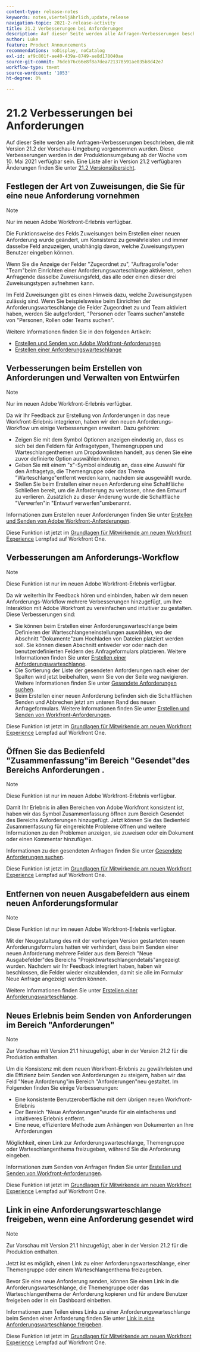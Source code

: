 ```yaml
---
content-type: release-notes
keywords: notes,vierteljährlich,update,release
navigation-topic: 2021-2-release-activity
title: 21.2 Verbesserungen bei Anforderungen
description: Auf dieser Seite werden alle Anfragen-Verbesserungen beschrieben, die mit Version 21.2 der Vorschau-Umgebung vorgenommen wurden. Diese Verbesserungen werden in der Produktionsumgebung ab der Woche vom 10. Mai 2021 verfügbar sein. Eine Liste aller in Version 21.2 verfügbaren Änderungen finden Sie in der Versionshinweise 21.2 .
author: Luke
feature: Product Announcements
recommendations: noDisplay, noCatalog
exl-id: af9c801f-ae40-439a-8749-ae8d178040ae
source-git-commit: 76deb76c66e8f8a7dea721378591ae035b8d42e7
workflow-type: tm+mt
source-wordcount: '1053'
ht-degree: 0%

---
```


# 21.2 Verbesserungen bei Anforderungen

Auf dieser Seite werden alle Anfragen-Verbesserungen beschrieben, die mit Version 21.2 der Vorschau-Umgebung vorgenommen wurden. Diese Verbesserungen werden in der Produktionsumgebung ab der Woche vom 10. Mai 2021 verfügbar sein. Eine Liste aller in Version 21.2 verfügbaren Änderungen finden Sie unter [21.2 Versionsübersicht](../../../product-announcements/product-releases/21.2-release-activity/21-2-release-overview.md).

## Festlegen der Art von Zuweisungen, die Sie für eine neue Anforderung vornehmen

>[!NOTE]
>
>Nur im neuen Adobe Workfront-Erlebnis verfügbar.

Die Funktionsweise des Felds Zuweisungen beim Erstellen einer neuen Anforderung wurde geändert, um Konsistenz zu gewährleisten und immer dasselbe Feld anzuzeigen, unabhängig davon, welche Zuweisungstypen Benutzer eingeben können.

Wenn Sie die Anzeige der Felder &quot;Zugeordnet zu&quot;, &quot;Auftragsrolle&quot;oder &quot;Team&quot;beim Einrichten einer Anforderungswarteschlange aktivieren, sehen Anfragende dasselbe Zuweisungsfeld, das alle oder einen dieser drei Zuweisungstypen aufnehmen kann.

Im Feld Zuweisungen gibt es einen Hinweis dazu, welche Zuweisungstypen zulässig sind. Wenn Sie beispielsweise beim Einrichten der Anforderungswarteschlange die Felder Zugeordnet zu und Team aktiviert haben, werden Sie aufgefordert, &quot;Personen oder Teams suchen&quot;anstelle von &quot;Personen, Rollen oder Teams suchen&quot;.

Weitere Informationen finden Sie in den folgenden Artikeln:

* [Erstellen und Senden von Adobe Workfront-Anforderungen](/help/quicksilver/manage-work/requests/create-requests/create-submit-requests.md)
* [Erstellen einer Anforderungswarteschlange](../../../manage-work/requests/create-and-manage-request-queues/create-request-queue.md)

## Verbesserungen beim Erstellen von Anforderungen und Verwalten von Entwürfen

>[!NOTE]
>
>Nur im neuen Adobe Workfront-Erlebnis verfügbar.

Da wir Ihr Feedback zur Erstellung von Anforderungen in das neue Workfront-Erlebnis integrieren, haben wir den neuen Anforderungs-Workflow um einige Verbesserungen erweitert. Dazu gehören:

* Zeigen Sie mit dem Symbol Optionen anzeigen eindeutig an, dass es sich bei den Feldern für Anfragetypen, Themengruppen und Warteschlangenthemen um Dropdownlisten handelt, aus denen Sie eine zuvor definierte Option auswählen können.
* Geben Sie mit einem &quot;x&quot;-Symbol eindeutig an, dass eine Auswahl für den Anfragetyp, die Themengruppe oder das Thema &quot;Warteschlange&quot;entfernt werden kann, nachdem sie ausgewählt wurde.
* Stellen Sie beim Erstellen einer neuen Anforderung eine Schaltfläche Schließen bereit, um die Anforderung zu verlassen, ohne den Entwurf zu verlieren. Zusätzlich zu dieser Änderung wurde die Schaltfläche &quot;Verwerfen&quot;in &quot;Entwurf verwerfen&quot;umbenannt.

Informationen zum Erstellen neuer Anforderungen finden Sie unter [Erstellen und Senden von Adobe Workfront-Anforderungen](/help/quicksilver/manage-work/requests/create-requests/create-submit-requests.md).

Diese Funktion ist jetzt im [Grundlagen für Mitwirkende am neuen Workfront Experience](https://one.workfront.com/s/learningpath1/collaborator-fundamentals-for-the-new-workfront-experience-MCY5AMOQQTGFDVZB4ODS6TXCYE2A) Lernpfad auf Workfront One.

## Verbesserungen am Anforderungs-Workflow

>[!NOTE]
>
>Diese Funktion ist nur im neuen Adobe Workfront-Erlebnis verfügbar.

Da wir weiterhin Ihr Feedback hören und einbinden, haben wir dem neuen Anforderungs-Workflow mehrere Verbesserungen hinzugefügt, um Ihre Interaktion mit Adobe Workfront zu vereinfachen und intuitiver zu gestalten. Diese Verbesserungen sind:

* Sie können beim Erstellen einer Anforderungswarteschlange beim Definieren der Warteschlangeneinstellungen auswählen, wo der Abschnitt &quot;Dokumente&quot;zum Hochladen von Dateien platziert werden soll. Sie können diesen Abschnitt entweder vor oder nach den benutzerdefinierten Feldern des Anfrageformulars platzieren. Weitere Informationen finden Sie unter [Erstellen einer Anforderungswarteschlange](../../../manage-work/requests/create-and-manage-request-queues/create-request-queue.md).
* Die Sortierung der Liste der gesendeten Anforderungen nach einer der Spalten wird jetzt beibehalten, wenn Sie von der Seite weg navigieren. Weitere Informationen finden Sie unter [Gesendete Anforderungen suchen](../../../manage-work/requests/create-requests/locate-submitted-requests.md).
* Beim Erstellen einer neuen Anforderung befinden sich die Schaltflächen Senden und Abbrechen jetzt am unteren Rand des neuen Anfrageformulars. Weitere Informationen finden Sie unter [Erstellen und Senden von Workfront-Anforderungen](/help/quicksilver/manage-work/requests/create-requests/create-submit-requests.md).

Diese Funktion ist jetzt im [Grundlagen für Mitwirkende am neuen Workfront Experience](https://one.workfront.com/s/learningpath1/collaborator-fundamentals-for-the-new-workfront-experience-MCY5AMOQQTGFDVZB4ODS6TXCYE2A) Lernpfad auf Workfront One.

## Öffnen Sie das Bedienfeld &quot;Zusammenfassung&quot;im Bereich &quot;Gesendet&quot;des Bereichs Anforderungen .

>[!NOTE]
>
>Diese Funktion ist nur im neuen Adobe Workfront-Erlebnis verfügbar.

Damit Ihr Erlebnis in allen Bereichen von Adobe Workfront konsistent ist, haben wir das Symbol Zusammenfassung öffnen zum Bereich Gesendet des Bereichs Anforderungen hinzugefügt. Jetzt können Sie das Bedienfeld Zusammenfassung für eingereichte Probleme öffnen und weitere Informationen zu den Problemen anzeigen, sie zuweisen oder ein Dokument oder einen Kommentar hinzufügen.

Informationen zu den gesendeten Anfragen finden Sie unter [Gesendete Anforderungen suchen](../../../manage-work/requests/create-requests/locate-submitted-requests.md).

Diese Funktion ist jetzt im [Grundlagen für Mitwirkende am neuen Workfront Experience](https://one.workfront.com/s/learningpath1/collaborator-fundamentals-for-the-new-workfront-experience-MCY5AMOQQTGFDVZB4ODS6TXCYE2A) Lernpfad auf Workfront One.

## Entfernen von neuen Ausgabefeldern aus einem neuen Anforderungsformular

>[!NOTE]
>
>Diese Funktion ist nur im neuen Adobe Workfront-Erlebnis verfügbar.

Mit der Neugestaltung des mit der vorherigen Version gestarteten neuen Anforderungsformulars hatten wir verhindert, dass beim Senden einer neuen Anforderung mehrere Felder aus dem Bereich &quot;Neue Ausgabefelder&quot;des Bereichs &quot;Projektwarteschlangendetails&quot;angezeigt wurden. Nachdem wir Ihr Feedback integriert haben, haben wir beschlossen, die Felder wieder einzublenden, damit sie alle im Formular Neue Anfrage angezeigt werden können.

Weitere Informationen finden Sie unter [Erstellen einer Anforderungswarteschlange](../../../manage-work/requests/create-and-manage-request-queues/create-request-queue.md).

## Neues Erlebnis beim Senden von Anforderungen im Bereich &quot;Anforderungen&quot;

>[!NOTE]
>
>Zur Vorschau mit Version 21.1 hinzugefügt, aber in der Version 21.2 für die Produktion enthalten.

Um die Konsistenz mit dem neuen Workfront-Erlebnis zu gewährleisten und die Effizienz beim Senden von Anforderungen zu steigern, haben wir das Feld &quot;Neue Anforderung&quot;im Bereich &quot;Anforderungen&quot;neu gestaltet. Im Folgenden finden Sie einige Verbesserungen:

* Eine konsistente Benutzeroberfläche mit dem übrigen neuen Workfront-Erlebnis
* Der Bereich &quot;Neue Anforderungen&quot;wurde für ein einfacheres und intuitiveres Erlebnis entfernt.
* Eine neue, effizientere Methode zum Anhängen von Dokumenten an Ihre Anforderungen

Möglichkeit, einen Link zur Anforderungswarteschlange, Themengruppe oder Warteschlangenthema freizugeben, während Sie die Anforderung eingeben.

Informationen zum Senden von Anfragen finden Sie unter [Erstellen und Senden von Workfront-Anforderungen](/help/quicksilver/manage-work/requests/create-requests/create-submit-requests.md).

Diese Funktion ist jetzt im [Grundlagen für Mitwirkende am neuen Workfront Experience](https://one.workfront.com/s/learningpath1/collaborator-fundamentals-for-the-new-workfront-experience-MCY5AMOQQTGFDVZB4ODS6TXCYE2A) Lernpfad auf Workfront One.

## Link in eine Anforderungswarteschlange freigeben, wenn eine Anforderung gesendet wird

>[!NOTE]
>
>Zur Vorschau mit Version 21.1 hinzugefügt, aber in der Version 21.2 für die Produktion enthalten.

Jetzt ist es möglich, einen Link zu einer Anforderungswarteschlange, einer Themengruppe oder einem Warteschlangenthema freizugeben.

Bevor Sie eine neue Anforderung senden, können Sie einen Link in die Anforderungswarteschlange, die Themengruppe oder das Warteschlangenthema der Anforderung kopieren und für andere Benutzer freigeben oder in ein Dashboard einbetten.

Informationen zum Teilen eines Links zu einer Anforderungswarteschlange beim Senden einer Anforderung finden Sie unter [Link in eine Anforderungswarteschlange freigeben](../../../manage-work/requests/create-requests/share-link-to-request-queue.md).

Diese Funktion ist jetzt im [Grundlagen für Mitwirkende am neuen Workfront Experience](https://one.workfront.com/s/learningpath1/collaborator-fundamentals-for-the-new-workfront-experience-MCY5AMOQQTGFDVZB4ODS6TXCYE2A) Lernpfad auf Workfront One.
